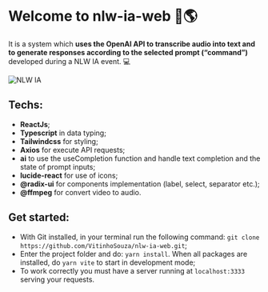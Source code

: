 # Welcome to **nlw-ia-web** 🤖🌎
It is a system which **uses the OpenAI API to transcribe audio into text and to generate responses according to the selected prompt (“command”)** developed during a NLW IA event. 💻

![NLW IA](https://github.com/VitinhoSouza/nlw-ia-web/assets/51724518/79277e89-743e-4f0c-8554-11313bb26705)

## Techs:
- **ReactJs**;
- **Typescript** in data typing;
- **Tailwindcss** for styling;
- **Axios** for execute API requests;
- **ai** to use the useCompletion function and handle text completion and the state of prompt inputs;
- **lucide-react** for use of icons;
- **@radix-ui** for components implementation (label, select, separator etc.);
- **@ffmpeg** for convert video to audio.

## Get started:
- With Git installed, in your terminal run the following command: `git clone https://github.com/VitinhoSouza/nlw-ia-web.git`;
- Enter the project folder and do: `yarn install`. When all packages are installed, do `yarn vite` to start in development mode;
- To work correctly you must have a server running at `localhost:3333` serving your requests.
